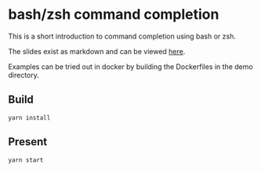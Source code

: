 # bash/zsh command completion

This is a short introduction to command completion using bash or zsh.

The slides exist as markdown and can be viewed [here](./presentation/slides.md).

Examples can be tried out in docker by building the Dockerfiles in the demo directory.

## Build

`yarn install`

## Present

`yarn start`
